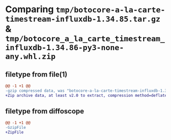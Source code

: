 # Comparing `tmp/botocore-a-la-carte-timestream-influxdb-1.34.85.tar.gz` & `tmp/botocore_a_la_carte_timestream_influxdb-1.34.86-py3-none-any.whl.zip`

## filetype from file(1)

```diff
@@ -1 +1 @@
-gzip compressed data, was "botocore-a-la-carte-timestream-influxdb-1.34.85.tar", last modified: Wed Apr 17 01:01:19 2024, max compression
+Zip archive data, at least v2.0 to extract, compression method=deflate
```

## filetype from diffoscope

```diff
@@ -1 +1 @@
-GzipFile
+ZipFile
```

